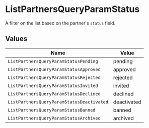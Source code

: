 # ListPartnersQueryParamStatus

A filter on the list based on the partner's `status` field.


## Values

| Name                                      | Value                                     |
| ----------------------------------------- | ----------------------------------------- |
| `ListPartnersQueryParamStatusPending`     | pending                                   |
| `ListPartnersQueryParamStatusApproved`    | approved                                  |
| `ListPartnersQueryParamStatusRejected`    | rejected                                  |
| `ListPartnersQueryParamStatusInvited`     | invited                                   |
| `ListPartnersQueryParamStatusDeclined`    | declined                                  |
| `ListPartnersQueryParamStatusDeactivated` | deactivated                               |
| `ListPartnersQueryParamStatusBanned`      | banned                                    |
| `ListPartnersQueryParamStatusArchived`    | archived                                  |